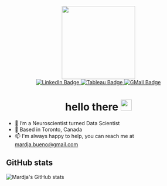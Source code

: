 <div id="header" align="center">
  <img src="https://media.giphy.com/media/paTz7UZbPfTZFRYnnB/giphy.gif" width="200"/>
</div>


<div id="badges" align="center">
  <a href="https://www.linkedin.com/in/mardjabueno/">
    <img src="https://img.shields.io/badge/LinkedIn-blue?style=for-the-badge&logo=linkedin&logoColor=white" alt="LinkedIn Badge"/>
  </a>
  <a href="https://public.tableau.com/app/profile/mardja.bueno">
    <img src="https://img.shields.io/badge/Tableau-blue?style=for-the-badge&logo=tableau&logoColor=white" alt="Tableau Badge"/>
  </a>
  <a href="your-twitter-URL">
    <img src="https://img.shields.io/badge/GMail-blue?style=for-the-badge&logo=gmail&logoColor=white" alt="GMail Badge"/>
  </a>
</div>

<h1 align="center">
  hello there
  <img src="https://media.giphy.com/media/hvRJCLFzcasrR4ia7z/giphy.gif" width="30px"/>
</h1>


- 🧠 I’m a Neuroscientist turned Data Scientist
- 📍 Based in Toronto, Canada
- 📫 I'm always happy to help, you can reach me at mardja.bueno@gmail.com

## GitHub stats

![Mardja's GitHub stats](https://github-readme-stats.vercel.app/api?username=mardjab&show_icons=true&theme=tokyonight)
